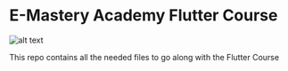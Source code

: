 # E-Mastery Academy Flutter Course

![alt text](https://www.emasteryacademy.com/)

This repo contains all the needed files to go along with the Flutter Course

